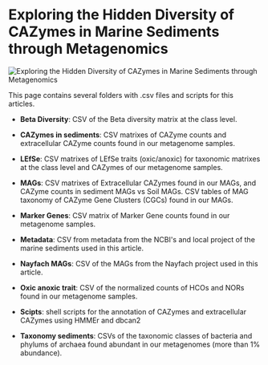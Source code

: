 # Exploring the Hidden Diversity of CAZymes in Marine Sediments through Metagenomics

![Exploring the Hidden Diversity of CAZymes in Marine Sediments through Metagenomics](https://i.imgur.com/N9HwxDT.png)

This page contains several folders with .csv files and scripts for this articles.


- **Beta Diversity**: CSV of the Beta diversity matrix at the class level.

- **CAZymes in sediments**: CSV matrixes of CAZyme counts and extracellular  CAZyme counts found in our metagenome samples.

- **LEfSe**: CSV matrixes of LEfSe traits (oxic/anoxic) for taxonomic matrixes at the class level and CAZymes of our metagenome samples.

- **MAGs**: CSV matrixes of Extracellular CAZymes found in our MAGs, and CAZyme counts in sediment MAGs vs Soil MAGs. CSV tables of MAG taxonomy of CAZyme Gene Clusters (CGCs) found in our MAGs.

- **Marker Genes**: CSV matrix of Marker Gene counts found in our metagenome samples.

- **Metadata**: CSV from metadata from the NCBI's and local project of the marine sediments used in this article.

- **Nayfach MAGs**: CSV of the MAGs from the Nayfach project used in this article.

- **Oxic anoxic trait**: CSV of the normalized counts of HCOs and NORs found in our metagenome samples.

- **Scipts**: shell scripts for the annotation of CAZymes and extracellular CAZymes using HMMEr and dbcan2

- **Taxonomy sediments**: CSVs of the taxonomic classes of bacteria and phylums of archaea found abundant in our metagenomes (more than 1% abundance).


 

